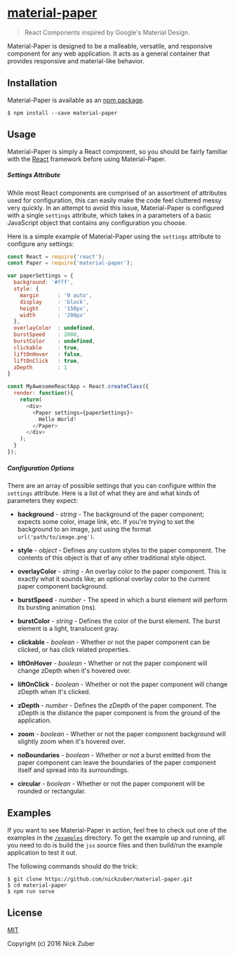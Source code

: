 # [material-paper](https://github.com/nickzuber/material-paper)

>React Components inspired by Google's Material Design.

Material-Paper is designed to be a malleable, versatile, and responsive component for any web application. It acts as a general container that provides responsive and material-like behavior.

## Installation 

Material-Paper is available as an [npm package](https://www.npmjs.com/package/material-paper).

```
$ npm install --save material-paper
```

## Usage

Material-Paper is simply a React component, so you should be fairly familiar with the [React](https://facebook.github.io/react/) framework before using Material-Paper.

##### Settings Attribute

While most React components are comprised of an assortment of attributes used for configuration, this can easily make the code feel cluttered messy very quickly. In an attempt to avoid this issue, Material-Paper is configured with a single `settings` attribute, which takes in a parameters of a basic JavaScript object that contains any configuration you choose. 

Here is a simple example of Material-Paper using the `settings` attribute to configure any settings:

```javascript
const React = require('react');
const Paper = require('material-paper');

var paperSettings = {
  background: '#fff',
  style: {
    margin      : '0 auto',
    display     : 'block',
    height      : '150px',
    width       : '200px'
  },
  overlayColor  : undefined,
  burstSpeed    : 2000,
  burstColor    : undefined,
  clickable     : true,
  liftOnHover   : false,
  liftOnClick   : true,
  zDepth        : 1
}

const MyAwesomeReactApp = React.createClass({
  render: function(){
    return(
      <div>
        <Paper settings={paperSettings}>
          Hello World!
        </Paper>
      </div>
    );
  }
});
```

##### Configuration Options

There are an array of possible settings that you can configure within the `settings` attribute. Here is a list of what they are and what kinds of parameters they expect:

 - **background** - *string* - The background of the paper component; expects some color, image link, etc. If you're trying to set the background to an image, just using the format `url('path/to/image.png')`.

 - **style** - *object* - Defines any custom styles to the paper component. The contents of this object is that of any other traditional style object.

 - **overlayColor** - *string* - An overlay color to the paper component. This is exactly what it sounds like; an optional overlay color to the current paper component background.

 - **burstSpeed** - *number* - The speed in which a burst element will perform its bursting animation (ms).

 - **burstColor** - *string* - Defines the color of the burst element. The burst element is a light, translucent gray.

 - **clickable** - *boolean* - Whether or not the paper component can be clicked, or has click related properties. 

 - **liftOnHover** - *boolean* - Whether or not the paper component will change zDepth when it's hovered over.

 - **liftOnClick** - *boolean* - Whether or not the paper component will change zDepth when it's clicked.

 - **zDepth** - *number* - Defines the zDepth of the paper component. The zDepth is the distance the paper component is from the ground of the application.

 - **zoom** - *boolean* - Whether or not the paper component background will slightly zoom when it's hovered over.

 - **noBoundaries** - *boolean* - Whether or not a burst emitted from the paper component can leave the boundaries of the paper component itself and spread into its surroundings.

 - **circular** - *boolean* - Whether or not the paper component will be rounded or rectangular.


## Examples

If you want to see Material-Paper in action, feel free to check out one of the examples in the [`/examples`](https://github.com/nickzuber/needle/tree/master/examples) directory. To get the example up and running, all you need to do is build the `jsx` source files and then build/run the example application to test it out.

The following commands should do the trick:

```
$ git clone https://github.com/nickzuber/material-paper.git
$ cd material-paper
$ npm run serve
```

## License
[MIT](https://opensource.org/licenses/MIT)

Copyright (c) 2016 Nick Zuber